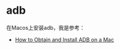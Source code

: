# adb

在Macos上安装adb，我是参考：

+ [How to Obtain and Install ADB on a Mac](https://www.moellerstudios.org/how-to-obtain-and-install-adb-on-a-mac/)


